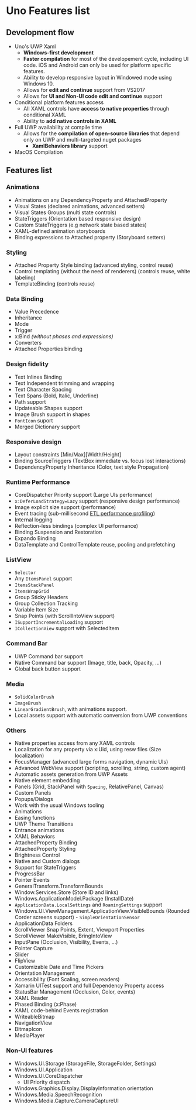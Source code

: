 # Uno Features list

## Development flow
- Uno's UWP Xaml
    - **Windows-first development**
    - **Faster compilation** for most of the developement cycle, including UI code. iOS and Android can only be used for platform specific features.
    - Ability to develop responsive layout in Windowed mode using Windows 10.
    - Allows for **edit and continue** support from VS2017
    - Allows for **UI and Non-UI code edit and continue** support
- Conditional platform features access
    - All XAML controls have **access to native properties** through conditional XAML
    - Ability to **add native controls in XAML** 
- Full UWP availability at compile time
    - Allows for the **compilation of open-source libraries** that depend only on UWP and multi-targeted nuget packages
        - **XamlBehaviors library** support
- MacOS Compilation

## Features list

### Animations
- Animations on any DependencyProperty and AttachedProperty	    
- Visual States (declared animations, advanced setters)          
- Visual States Groups (multi state controls)                    
- StateTriggers (Orientation based responsive design)            
- Custom StateTriggers (e.g network state based states)          
- XAML-defined animation storyboards            
- Binding expressions to Attached property (Storyboard setters)

### Styling
- Attached Property Style binding (advanced styling, control reuse) 
- Control templating (without the need of renderers) (controls reuse, white labeling) 
- TemplateBinding  (controls reuse)  

### Data Binding
* Value Precedence
* Inheritance
* Mode
* Trigger
* x:Bind *(without phases and expressions)*
* Converters
* Attached Properties binding

### Design fidelity
- Text Inlines Binding       
- Text Independent trimming and wrapping                          
- Text Character Spacing                                          
- Text Spans (Bold, Italic, Underline)                            
- Path support
- Updateable Shapes support    
- Image Brush support in shapes 
- `FontIcon` suport  
- Merged Dictionary support      

### Responsive design
- Layout constraints [Min/Max][Width/Height]     
- Binding SourceTriggers (TextBox immediate vs. focus lost interactions) 
- DependencyProperty Inheritance (Color, text style Propagation)

### Runtime Performance
- CoreDispatcher Priority support (Large UIs performance)        
- `x:DeferLoadStrategy=Lazy` support (responsive design performance) 
- Image explicit size support (performance)                      
- Event tracing (sub-millisecond [ETL performance profiling](Assets/diagnostics.PNG))
- Internal logging
- Reflection-less bindings (complex UI performance)              
- Binding Suspension and Restoration                             
- Expando Binding
- DataTemplate and ControlTemplate reuse, pooling and prefetching

### ListView
- `Selector`		                                              
- Any `ItemsPanel` support
- `ItemsStackPanel`                                            
- `ItemsWrapGrid`                                              
- Group Sticky Headers                                         
- Group Collection Tracking                                    
- Variable Item Size                                           
- Snap Points (with ScrollIntoView support)                    
- `ISupportIncrementalLoading` support                         
- `ICollectionView` support with SelectedItem    

### Command Bar
- UWP Command bar support		                            
- Native Command bar support (Image, title, back, Opacity, ...)       
- Global back button support 

### Media
* `SolidColorBrush`
* `ImageBrush`
* `LinearGradientBrush`, with animations support.
* Local assets support with automatic conversion from UWP conventions

### Others

- Native properties access from any XAML controls                        
- Localization for any property via x:Uid, using resw files (Size localization)
- FocusManager (advanced large forms navigation, dynamic UIs) 
- Advanced WebView support (scripting, scrolling, string, custom agent)
- Automatic assets generation from UWP Assets
- Native element embedding		                           
- Panels (Grid, StackPanel with `Spacing`, RelativePanel, Canvas)		   
- Custom Panels 		                                       
- Popups/Dialogs		                                       
- Work with the usual Windows tooling		               
- Animations
- Easing functions		                                    
- UWP Theme Transitions		                                
- Entrance animations		                                
- XAML Behaviors		                                        
- AttachedProperty Binding		                            
- AttachedProperty Styling		                            
- Brightness Control                                         
- Native and Custom dialogs                                 
- Support for StateTriggers		                            
- ProgressBar
- Pointer Events
- GeneralTransform.TransformBounds                           
- Window.Services.Store (Store ID and links)                 
- Windows.ApplicationModel.Package (InstallDate)             
- `ApplicationData.LocalSettings` and `RoamingSettings` support  
- Windows.UI.ViewManagement.ApplicationView.VisibleBounds (Rounded Corder screens support)  - `SimpleOrientationSensor`                                 
- ApplicationData Folders                                    
- ScrollViewer Snap Points, Extent, Viewport Properties      
- ScrollViewer MakeVisible, BringIntoView                    
- InputPane (Occlusion, Visibility, Events, ...)             
- Pointer Capture                                            
- Slider		                                                
- FlipView	                                                
- Customizable Date and Time Pickers                         
- Orientation Management                                     
- Accessibility (Font Scaling, screen readers)		                                 
- Xamarin UITest support and full Dependency Property access
- StatusBar Management (Occlusion, Color, events)            
- XAML Reader
- Phased Binding (x:Phase)
- XAML code-behind Events registration
- WriteableBitmap
- NavigationView
- BitmapIcon
- MediaPlayer

### Non-UI features

- Windows.UI.Storage (StorageFile, StorageFolder, Settings)
- Windows.UI.Application
- Windows.UI.CoreDispatcher
    - UI Priority dispatch
- Windows.Graphics.Display.DisplayInformation orientation
- Windows.Media.SpeechRecognition
- Windows.Media.Capture.CameraCaptureUI
